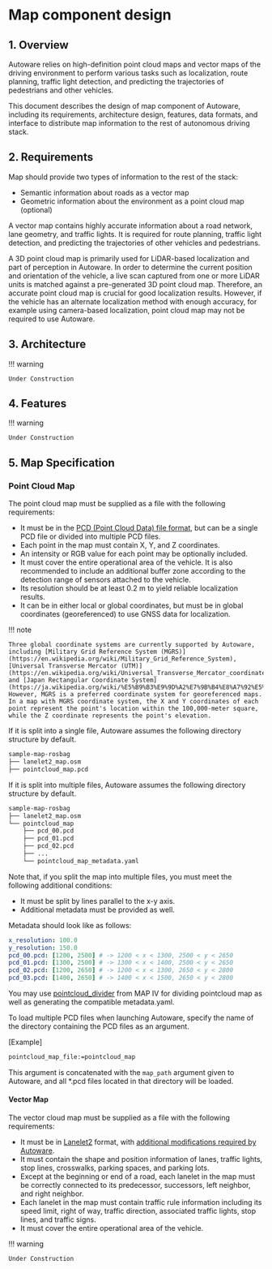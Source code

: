 # Map component design

## 1. Overview

Autoware relies on high-definition point cloud maps and vector maps of the driving environment to perform various tasks such as localization, route planning, traffic light detection, and predicting the trajectories of pedestrians and other vehicles.

This document describes the design of map component of Autoware, including its requirements, architecture design, features, data formats, and interface to distribute map information to the rest of autonomous driving stack.

## 2. Requirements

Map should provide two types of information to the rest of the stack:

- Semantic information about roads as a vector map
- Geometric information about the environment as a point cloud map (optional)

A vector map contains highly accurate information about a road network, lane geometry, and traffic lights. It is required for route planning, traffic light detection, and predicting the trajectories of other vehicles and pedestrians.

A 3D point cloud map is primarily used for LiDAR-based localization and part of perception in Autoware. In order to determine the current position and orientation of the vehicle, a live scan captured from one or more LiDAR units is matched against a pre-generated 3D point cloud map. Therefore, an accurate point cloud map is crucial for good localization results. However, if the vehicle has an alternate localization method with enough accuracy, for example using camera-based localization, point cloud map may not be required to use Autoware.

## 3. Architecture

!!! warning

    Under Construction

## 4. Features

!!! warning

    Under Construction

## 5. Map Specification

### Point Cloud Map

The point cloud map must be supplied as a file with the following requirements:

- It must be in the [PCD (Point Cloud Data) file format](https://pointclouds.org/documentation/tutorials/pcd_file_format.html), but can be a single PCD file or divided into multiple PCD files.
- Each point in the map must contain X, Y, and Z coordinates.
- An intensity or RGB value for each point may be optionally included.
- It must cover the entire operational area of the vehicle. It is also recommended to include an additional buffer zone according to the detection range of sensors attached to the vehicle.
- Its resolution should be at least 0.2 m to yield reliable localization results.
- It can be in either local or global coordinates, but must be in global coordinates (georeferenced) to use GNSS data for localization.

!!! note

    Three global coordinate systems are currently supported by Autoware, including [Military Grid Reference System (MGRS)](https://en.wikipedia.org/wiki/Military_Grid_Reference_System), [Universal Transverse Mercator (UTM)](https://en.wikipedia.org/wiki/Universal_Transverse_Mercator_coordinate_system), and [Japan Rectangular Coordinate System](https://ja.wikipedia.org/wiki/%E5%B9%B3%E9%9D%A2%E7%9B%B4%E8%A7%92%E5%BA%A7%E6%A8%99%E7%B3%BB).
    However, MGRS is a preferred coordinate system for georeferenced maps.
    In a map with MGRS coordinate system, the X and Y coordinates of each point represent the point's location within the 100,000-meter square, while the Z coordinate represents the point's elevation.

If it is split into a single file, Autoware assumes the following directory structure by default.

```bash
sample-map-rosbag
├── lanelet2_map.osm
├── pointcloud_map.pcd
```

If it is split into multiple files, Autoware assumes the following directory structure by default.

```bash
sample-map-rosbag
├── lanelet2_map.osm
└── pointcloud_map
    ├── pcd_00.pcd
    ├── pcd_01.pcd
    ├── pcd_02.pcd
    ├── ...
    └── pointcloud_map_metadata.yaml
```

Note that, if you split the map into multiple files, you must meet the following additional conditions:

- It must be split by lines parallel to the x-y axis.
- Additional metadata must be provided as well.

Metadata should look like as follows:

```yaml
x_resolution: 100.0
y_resolution: 150.0
pcd_00.pcd: [1200, 2500] # -> 1200 < x < 1300, 2500 < y < 2650
pcd_01.pcd: [1300, 2500] # -> 1300 < x < 1400, 2500 < y < 2650
pcd_02.pcd: [1200, 2650] # -> 1200 < x < 1300, 2650 < y < 2800
pcd_03.pcd: [1400, 2650] # -> 1400 < x < 1500, 2650 < y < 2800
```

You may use [pointcloud_divider](https://github.com/MapIV/pointcloud_divider) from MAP IV for dividing pointcloud map as well as generating the compatible metadata.yaml.

To load multiple PCD files when launching Autoware, specify the name of the directory containing the PCD files as an argument.

[Example]

```bash
pointcloud_map_file:=pointcloud_map
```

This argument is concatenated with the `map_path` argument given to Autoware, and all \*.pcd files located in that directory will be loaded.

#### Vector Map

The vector cloud map must be supplied as a file with the following requirements:

- It must be in [Lanelet2](https://github.com/fzi-forschungszentrum-informatik/Lanelet2) format, with [additional modifications required by Autoware](https://github.com/autowarefoundation/autoware_common/blob/main/tmp/lanelet2_extension/docs/lanelet2_format_extension.md).
- It must contain the shape and position information of lanes, traffic lights, stop lines, crosswalks, parking spaces, and parking lots.
- Except at the beginning or end of a road, each lanelet in the map must be correctly connected to its predecessor, successors, left neighbor, and right neighbor.
- Each lanelet in the map must contain traffic rule information including its speed limit, right of way, traffic direction, associated traffic lights, stop lines, and traffic signs.
- It must cover the entire operational area of the vehicle.

!!! warning

    Under Construction
